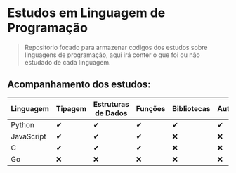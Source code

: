 # Estudos em Linguagem de Programação 

>Repositorio focado para armazenar codigos dos estudos sobre linguagens de
>programação, aqui irá conter o que foi ou não estudado de cada linguagem.

## Acompanhamento dos estudos:

| Linguagem | Tipagem  | Estruturas de Dados | Funções | Bibliotecas | Automatização | POO | FrameWorks |
|---------|---------------------|-----|---------|---------------|-------------|---------|------------|
|Python| ✔  |  ✔ |  ✔ |  ✔  |  ✔  |  ✔  |  ✔  |
|JavaScript|  ✔  |  ✔  |  ✔  |  ❌  |  ❌ |  ❌  |  ❌  |
| C | ✔ |  ✔ |  ✔ |  ❌  |  ❌  |  ❌  |  ❌  |
| Go | ❌ |  ❌  |  ❌  |  ❌  |  ❌  |  ❌  |  ❌  |

